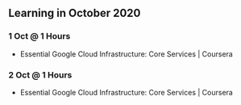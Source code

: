 ## Learning in October 2020

### 1 Oct @ 1 Hours
* Essential Google Cloud Infrastructure: Core Services | Coursera

### 2 Oct @ 1 Hours
* Essential Google Cloud Infrastructure: Core Services | Coursera

